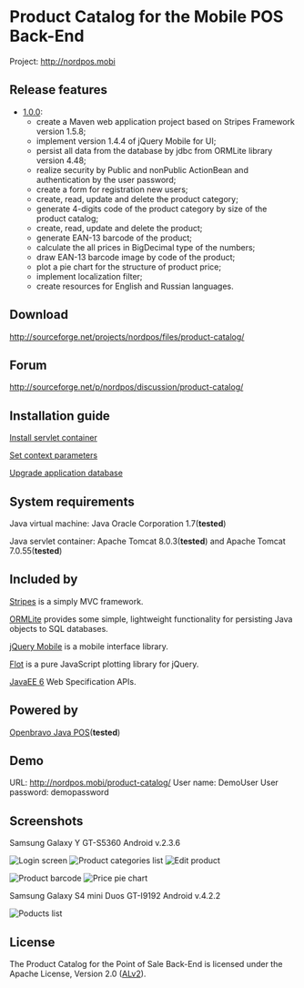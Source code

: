 Product Catalog for the Mobile POS Back-End
===========================================
Project: http://nordpos.mobi

## Release features
* [1.0.0](https://github.com/nordpos-mobi/product-catalog/releases/tag/1.0.0):  
  * create a Maven web application project based on Stripes Framework version 1.5.8;
  * implement version 1.4.4 of jQuery Mobile for UI;
  * persist all data from the database by jdbc from ORMLite library version 4.48;
  * realize security by Public and nonPublic ActionBean and authentication by the user password;
  * create a form for registration new users;
  * create, read, update and delete the product category;
  * generate 4-digits code of the product category by size of the product catalog;
  * create, read, update and delete the product;
  * generate EAN-13 barcode of the product;
  * calculate the all prices in BigDecimal type of the numbers;
  * draw EAN-13 barcode image by code of the product;
  * plot a pie chart for the structure of product price;
  * implement localization filter;
  * create resources for English and Russian languages.

## Download
http://sourceforge.net/projects/nordpos/files/product-catalog/

## Forum
http://sourceforge.net/p/nordpos/discussion/product-catalog/

## Installation guide
[Install servlet container](https://github.com/nordpos-mobi/product-catalog/wiki/Install-servlet-container)

[Set context parameters](https://github.com/nordpos-mobi/product-catalog/wiki/Set-context-parameters)

[Upgrade application database](https://github.com/nordpos-mobi/product-catalog/wiki/Upgrade-application-database)

## System requirements
Java virtual machine: Java Oracle Corporation 1.7(**tested**)

Java servlet container: Apache Tomcat 8.0.3(**tested**) and Apache Tomcat 7.0.55(**tested**)

## Included by
[Stripes](http://stripesframework.org) is a simply MVC framework.

[ORMLite](http://ormlite.com/) provides some simple, lightweight functionality for persisting Java objects to SQL databases.

[jQuery Mobile](http://jquerymobile.com/) is a mobile interface library.

[Flot](http://www.flotcharts.org/) is a pure JavaScript plotting library for jQuery.

[JavaEE 6](http://www.oracle.com/technetwork/java/javaee/tech/javaee6technologies-1955512.html) Web Specification APIs.

## Powered by
[Openbravo Java POS](https://code.openbravo.com/pos/devel/main/)(**tested**)

## Demo
URL: http://nordpos.mobi/product-catalog/
User name: DemoUser
User password: demopassword

## Screenshots
Samsung Galaxy Y GT-S5360 Android v.2.3.6

![Login screen](https://cloud.githubusercontent.com/assets/1005780/4693219/7af6f184-578f-11e4-8c14-ecbbb973f5b9.png) ![Product categories list](https://cloud.githubusercontent.com/assets/1005780/4693232/ec48030a-578f-11e4-87ca-5d3c1bacf227.png) ![Edit product](https://cloud.githubusercontent.com/assets/1005780/4693240/474cc7e0-5790-11e4-93ed-d6a94c5b597c.png)

![Product barcode](https://cloud.githubusercontent.com/assets/1005780/4693256/4e7e904c-5791-11e4-94c9-a23497b7f48f.png) ![Price pie chart](https://cloud.githubusercontent.com/assets/1005780/4693257/4e83a2d0-5791-11e4-8dc7-73da1aa19ddb.png)

Samsung Galaxy S4 mini Duos GT-I9192 Android v.4.2.2

![Poducts list](https://cloud.githubusercontent.com/assets/1005780/4693228/cbc74118-578f-11e4-80a7-f1c6fa296f46.png)

## License
The Product Catalog for the Point of Sale Back-End is licensed under the Apache License, Version 2.0 ([ALv2](http://www.apache.org/licenses/LICENSE-2.0.html)).
